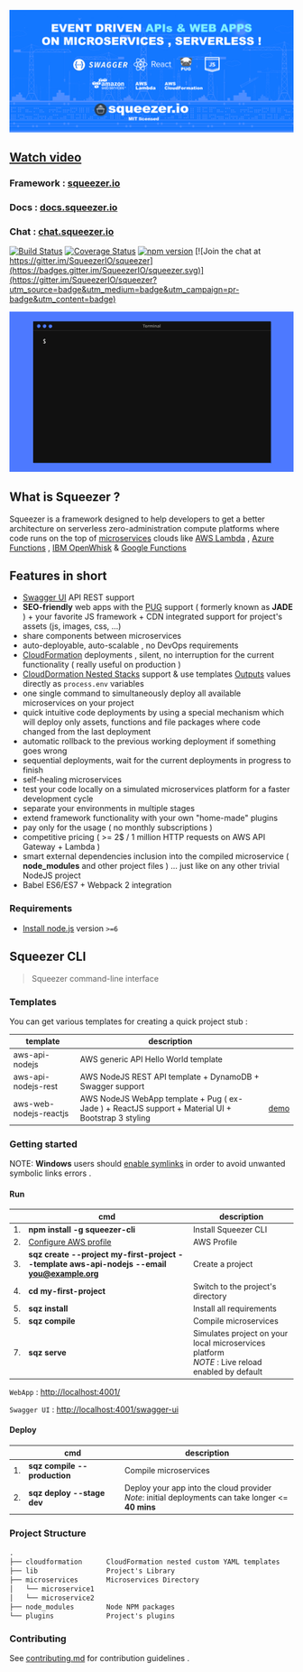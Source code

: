 ![Squeezer Intro](docs/gitbook/images/introduction.png)

## [Watch video](https://www.youtube.com/watch?v=DfRnJOZvtJg&t=3s)

### Framework : [squeezer.io](https://squeezer.io)
### Docs : [docs.squeezer.io](https://docs.squeezer.io)
### Chat : [chat.squeezer.io](http://chat.squeezer.io)

[![Build Status](https://travis-ci.org/SqueezerIO/squeezer.svg?branch=master)](https://travis-ci.org/SqueezerIO/squeezer)
[![Coverage Status](https://coveralls.io/repos/github/SqueezerIO/squeezer/badge.svg?branch=master)](https://coveralls.io/github/SqueezerIO/squeezer?branch=master)
[![npm version](https://badge.fury.io/js/squeezer-cli.svg)](https://badge.fury.io/js/squeezer-cli)
[![Join the chat at https://gitter.im/SqueezerIO/squeezer](https://badges.gitter.im/SqueezerIO/squeezer.svg)](https://gitter.im/SqueezerIO/squeezer?utm_source=badge&utm_medium=badge&utm_campaign=pr-badge&utm_content=badge)

![Quick Getting Started](docs/gitbook/images/getting-started-tutorial-quick.gif)


## What is Squeezer ?

Squeezer is a framework designed to help  developers to get a better architecture on serverless
zero-administration compute platforms where code runs on the top of
[microservices](https://en.wikipedia.org/wiki/Microservices) clouds like
[AWS Lambda](https://aws.amazon.com/documentation/lambda/) , [Azure Functions](https://azure.microsoft.com/en-us/services/functions/) , [IBM OpenWhisk](https://developer.ibm.com/openwhisk/) & [Google Functions](https://cloud.google.com/functions/)

## Features in short

- [Swagger UI](http://swagger.io/) API REST  support
- **SEO-friendly** web apps with the [PUG](https://pugjs.org/) support ( formerly known as **JADE** ) + your favorite JS framework + CDN integrated support for project's assets (js, images, css, ...)
- share components between microservices
- auto-deployable, auto-scalable , no DevOps requirements
- [CloudFormation](https://aws.amazon.com/cloudformation/) deployments , silent, 
no interruption for the current functionality ( really useful on production )
- [CloudDormation Nested Stacks](https://aws.amazon.com/blogs/devops/use-nested-stacks-to-create-reusable-templates-and-support-role-specialization/)
  support & use templates [Outputs](http://docs.aws.amazon.com/AWSCloudFormation/latest/UserGuide/outputs-section-structure.html) values directly as `process.env` variables  
- one single command to simultaneously deploy all available microservices on your project
- quick intuitive code deployments by using a special mechanism which will deploy only assets, functions and file packages
where code changed from the last deployment
- automatic rollback to the previous working deployment if something goes wrong
- sequential deployments, wait for the current deployments in progress to finish
- self-healing microservices
- test your code locally on a simulated microservices platform for a faster development cycle
- separate your environments in multiple stages
- extend framework functionality with your own "home-made" plugins
- pay only for the usage ( no monthly subscriptions )
- competitive pricing (  >= 2$ / 1 million HTTP requests on AWS API Gateway + Lambda )
- smart external dependencies inclusion into the compiled microservice ( **node_modules** and other project files ) ... just
like on any other trivial NodeJS project
- Babel ES6/ES7 + Webpack 2 integration

### Requirements

- [Install node.js](http://nodejs.org/) version `>=6`

## Squeezer CLI

> Squeezer command-line interface

### Templates

You can get various templates for creating a quick project stub :

| template | description | |
|-----|--------------|-------|
|aws-api-nodejs|AWS generic API Hello World template
|aws-api-nodejs-rest|AWS NodeJS REST API template + DynamoDB + Swagger support
|aws-web-nodejs-reactjs|AWS NodeJS WebApp template + Pug ( ex-Jade ) + ReactJS support + Material UI + Bootstrap 3 styling|[demo](https://dg3eevr06b.execute-api.us-east-1.amazonaws.com/dev)


### Getting started

NOTE: **Windows** users should [enable symlinks](http://answers.perforce.com/articles/KB/3472/?q=enabling&l=en_US&fs=Search&pn=1) in order to avoid unwanted symbolic links errors .

#### Run

|    | cmd | description  |
|----|-----|--------------|
| 1. | **npm install -g squeezer-cli**  |  Install Squeezer CLI |
| 2. | [Configure AWS profile](https://docs.squeezer.io/clouds/aws/aws_profile.html)  |  AWS Profile |
| 3. | **sqz create --project my-first-project --template aws-api-nodejs --email you@example.org**  |  Create a project |
| 4. | **cd my-first-project**  |  Switch to the project's directory |
| 5. | **sqz install**  |  Install all requirements |
| 5. | **sqz compile**  |  Compile microservices |
| 7. | **sqz serve**  |  Simulates project on your local microservices platform<br>*NOTE* : Live reload enabled by default |


`WebApp` : [http://localhost:4001/](http://localhost:4001/)

`Swagger UI` : [http://localhost:4001/swagger-ui](http://localhost:4001/swagger-ui)


#### Deploy

|    | cmd | description  |
|----|-----|--------------|
| 1. | **sqz compile --production**  |  Compile microservices |
| 2. | **sqz deploy --stage dev**  | Deploy your app into the cloud provider<br>*Note*: initial deployments can take longer <= **40 mins** |


### Project Structure

```
.
├── cloudformation      CloudFormation nested custom YAML templates
├── lib                 Project's Library
├── microservices       Microservices Directory
│   └── microservice1
│   └── microservice2
├── node_modules        Node NPM packages
└── plugins             Project's plugins
```

### Contributing

See [contributing.md](CONTRIBUTING.md) for contribution guidelines .
